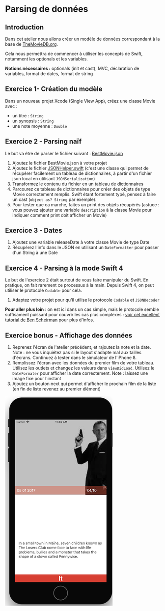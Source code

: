 # Parsing de données

## Introduction

Dans cet atelier nous allons créer un modèle de données correspondant à la base de [TheMovieDB.org](https://www.themoviedb.org/).

Cela nous permettra de commencer à utiliser les concepts de Swift, notamment les optionals et les variables.

**Notions nécessaires :** optionals \(init et cast\), MVC, déclaration de variables, format de dates, format de string

## Exercice 1- Création du modèle

Dans un nouveau projet Xcode \(Single View App\), créez une classe Movie avec :

* un titre : `String`
* un synopsis : `String`
* une note moyenne : `Double`

## Exercice 2 - Parsing naïf

Le but va être de parser le fichier suivant : [BestMovie.json](https://formation-ios.github.io/tutorialFiles/BestMovie.json)

1. Ajoutez le fichier BestMovie.json à votre projet 
2. Ajoutez le fichier [JSONHelper.swift](https://formation-ios.github.io/tutorialFiles/JSONHelper.swift) \(c'est une classe qui permet de récupérer facilement un tableau de dictionnaires, à partir d'un fichier json local en utilisant `JSONSerialization`\)
3. Transformez le contenu du fichier en un tableau de dictionnaires
4. Parcourez ce tableau de dictionnaires pour créer des objets de type Movie correctement remplis. Swift étant fortement typé, pensez à faire un cast (`object as? String` par exemple).
5. Pour tester que ca marche, faites un print des objets récupérés (astuce : vous pouvez ajouter une variable `description`  à la classe Movie pour indiquer comment print doit afficher un Movie)

## Exercice 3 - Dates
1. Ajoutez une variable releaseDate à votre classe Movie de type Date
2. Récupérez l'info dans le JSON en utilisant un `DateFormatter` pour passer d'un String à une Date

## Exercice 4 - Parsing à la mode Swift 4

Le but de l'exercice 2 était surtout de vous faire manipuler du Swift. En pratique, on fait rarement ce processus à la main. Depuis Swift 4, on peut utiliser le protocole `Codable` pour cela.

1. Adaptez votre projet pour qu'il utilise le protocole `Codable` et `JSONDecoder`

**Pour aller plus loin** : on est ici dans un cas simple, mais le protocole semble suffisament puissant pour couvrir les cas plus complexes : [voir cet excellent tutorial de Ben Scheirman](http://benscheirman.com/2017/06/ultimate-guide-to-json-parsing-with-swift-4/)  pour plus d'infos.

## Exercice bonus - Affichage des données

1. Reprenez l'écran de l'atelier précédent, et rajoutez la note et la date. Note : ne vous inquiétez pas si le layout s'adapte mal aux tailles d'écrans. Continuez à tester dans le simulateur de l'iPhone 8.
2. Remplissez l'écran avec les données du premier film de votre tableau. Utilisez les outlets et changez les valeurs dans `viewDidLoad`. Utilisez le `DateFormater` pour afficher la date correctement.
Note : laissez une image fixe pour l'instant
3. Ajoutez un bouton next qui permet d'afficher le prochain film de la liste (en fin de liste revenez au premier élément)

![](/assets/Parsing_Bonus.png)
